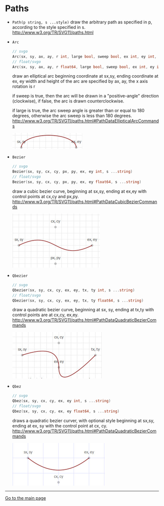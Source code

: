 # Paths

- `Path(p string, s ...style)`
    draw the arbitrary path as specified in p, according to the style specified in s. <http://www.w3.org/TR/SVG11/paths.html>

- `Arc`

    ```go
    // svgo
    Arc(sx, sy, ax, ay, r int, large bool, sweep bool, ex int, ey int, s ...string)
    // float/svgo
    Arc(sx, sy, ax, ay, r float64, large bool, sweep bool, ex int, ey int, s ...string)
    ```

    draw an elliptical arc beginning coordinate at sx,sy, ending coordinate at ex, ey
    width and height of the arc are specified by ax, ay, the x axis rotation is r
  
    if sweep is true, then the arc will be drawn in a "positive-angle" direction (clockwise),
    if false, the arc is drawn counterclockwise.
  
    if large is true, the arc sweep angle is greater than or equal to 180 degrees,
    otherwise the arc sweep is less than 180 degrees.
    <http://www.w3.org/TR/SVG11/paths.html#PathDataEllipticalArcCommands>
  
    ![Arc](./images/arc.jpeg)

- `Bezier`

    ```go
    // svgo
    Bezier(sx, sy, cx, cy, px, py, ex, ey int, s ...string)
    // float/svgo
    Bezier(sx, sy, cx, cy, px, py, ex, ey float64, s ...string)
    ```

    draw a cubic bezier curve, beginning at sx,sy, ending at ex,ey
    with control points at cx,cy and px,py.
    <http://www.w3.org/TR/SVG11/paths.html#PathDataCubicBezierCommands>
  
    ![Bezier](./images/bezier.jpeg)

- `Qbezier`

    ```go
    // svgo
    Qbezier(sx, sy, cx, cy, ex, ey, tx, ty int, s ...string)
    // float/svgo
    Qbezier(sx, sy, cx, cy, ex, ey, tx, ty float64, s ...string)
    ```

    draw a quadratic bezier curve, beginning at sx, sy, ending at tx,ty
    with control points are at cx,cy, ex,ey.
    <http://www.w3.org/TR/SVG11/paths.html#PathDataQuadraticBezierCommands>
  
    ![Qbezier](./images/qbezier.jpeg)
  
- `Qbez`

    ```go
    // svgo
    Qbez(sx, sy, cx, cy, ex, ey int, s ...string)
    // float/svgo
    Qbez(sx, sy, cx, cy, ex, ey float64, s ...string)
    ```

    draws a quadratic bezier curver, with optional style beginning at sx,sy, ending at ex, sy
    with the control point at cx, cy.
    <http://www.w3.org/TR/SVG11/paths.html#PathDataQuadraticBezierCommands>

    ![Qbez](./images/qbez.jpeg)

---
[Go to the main page][]

[Go to the main page]: ../README.md
